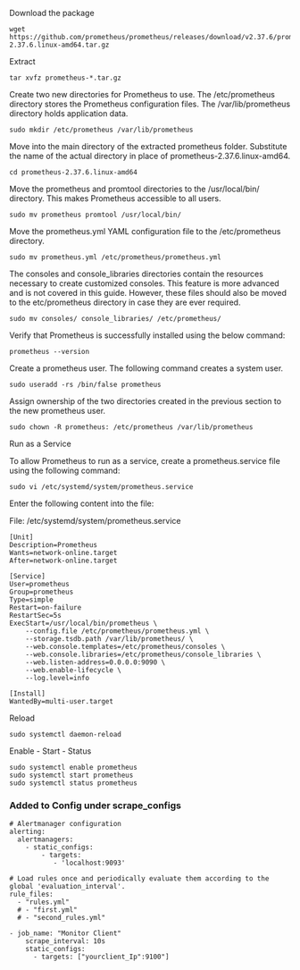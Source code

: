 Download the package 
```
wget https://github.com/prometheus/prometheus/releases/download/v2.37.6/prometheus-2.37.6.linux-amd64.tar.gz
```

Extract 
```
tar xvfz prometheus-*.tar.gz
```

Create two new directories for Prometheus to use. The /etc/prometheus directory stores the Prometheus configuration files. The /var/lib/prometheus directory holds application data.

```
sudo mkdir /etc/prometheus /var/lib/prometheus
```

Move into the main directory of the extracted prometheus folder. Substitute the name of the actual directory in place of prometheus-2.37.6.linux-amd64.

```
cd prometheus-2.37.6.linux-amd64
```

Move the prometheus and promtool directories to the /usr/local/bin/ directory. This makes Prometheus accessible to all users.

```
sudo mv prometheus promtool /usr/local/bin/
```

Move the prometheus.yml YAML configuration file to the /etc/prometheus directory.

```
sudo mv prometheus.yml /etc/prometheus/prometheus.yml
```

The consoles and console_libraries directories contain the resources necessary to create customized consoles. This feature is more advanced and is not covered in this guide. However, these files should also be moved to the etc/prometheus directory in case they are ever required.


```
sudo mv consoles/ console_libraries/ /etc/prometheus/
```

Verify that Prometheus is successfully installed using the below command:

```
prometheus --version
```

Create a prometheus user. The following command creates a system user.

```
sudo useradd -rs /bin/false prometheus
```
Assign ownership of the two directories created in the previous section to the new prometheus user.

```
sudo chown -R prometheus: /etc/prometheus /var/lib/prometheus
```
Run as a Service 

To allow Prometheus to run as a service, create a prometheus.service file using the following command:

```
sudo vi /etc/systemd/system/prometheus.service
```

Enter the following content into the file:

File: /etc/systemd/system/prometheus.service
```
[Unit]
Description=Prometheus
Wants=network-online.target
After=network-online.target

[Service]
User=prometheus
Group=prometheus
Type=simple
Restart=on-failure
RestartSec=5s
ExecStart=/usr/local/bin/prometheus \
    --config.file /etc/prometheus/prometheus.yml \
    --storage.tsdb.path /var/lib/prometheus/ \
    --web.console.templates=/etc/prometheus/consoles \
    --web.console.libraries=/etc/prometheus/console_libraries \
    --web.listen-address=0.0.0.0:9090 \
    --web.enable-lifecycle \
    --log.level=info

[Install]
WantedBy=multi-user.target
```

Reload 
``` 
sudo systemctl daemon-reload
 ```

Enable - Start - Status 
``` 
sudo systemctl enable prometheus 
sudo systemctl start prometheus 
sudo systemctl status prometheus
```


### Added to Config under scrape_configs

```
# Alertmanager configuration
alerting:
  alertmanagers:
    - static_configs:
        - targets:
           - 'localhost:9093'

# Load rules once and periodically evaluate them according to the global 'evaluation_interval'.
rule_files:
  - "rules.yml"
  # - "first.yml"
  # - "second_rules.yml"
```

```
- job_name: "Monitor Client"
    scrape_interval: 10s
    static_configs:
      - targets: ["yourclient_Ip":9100"]
```